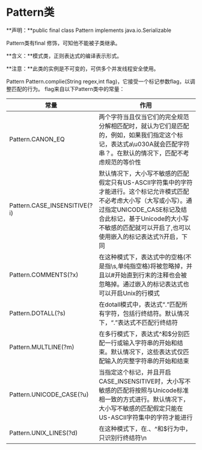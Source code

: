 # Pattern类

**声明：**public final class Pattern  implements java.io.Serializable

Pattern类有final 修饰，可知他不能被子类继承。

**含义：**模式类，正则表达式的编译表示形式。

**注意：**此类的实例是不可变的，可供多个并发线程安全使用。


Pattern Pattern.complie(String regex,int flag)，它接受一个标记参数flag，以调整匹配的行为。
flag来自以下Pattern类中的常量：

|常量|作用|
|--|--|
Pattern.CANON_EQ	|两个字符当且仅当它们的完全规范分解相匹配时，就认为它们是匹配的，例如，如果我们指定这个标记，表达式a\u030A就会匹配字符串？。在默认的情况下，匹配不考虑规范的等价性
Pattern.CASE_INSENSITIVE(?i)|	默认情况下，大小写不敏感的匹配假定只有US-ASCII字符集中的字符才能进行。这个标记允许模式匹配不必考虑大小写（大写或小写）。通过指定UNICODE_CASE标记及结合此标记，基于Unicode的大小写不敏感的匹配就可以开启了,也可以使用嵌入的标记表达式?i开启，下同
Pattern.COMMENTS(?x)	|在这种模式下，表达式中的空格(不是指\s,单纯指空格)将被忽略掉，并且以#开始直到行末的注释也会被忽略掉。通过嵌入的标记表达式也可以开启Unix的行模式
Pattern.DOTALL(?s)	|在dotall模式中，表达式“.”匹配所有字符，包括行终结符。默认情况下，“.”表达式不匹配行终结符
Pattern.MULTLINE(?m)|	在多行模式下，表达式^和$分别匹配一行或输入字符串的开始和结束。默认情况下，这些表达式仅匹配输入的完整字符串的开始和结束
Pattern.UNICODE_CASE(?u)	|当指定这个标记，并且开启CASE_INSENSITIVE时，大小写不敏感的匹配将按照与Unicode标准相一致的方式进行。默认情况下，大小写不敏感的匹配假定只能在US-ASCII字符集中的字符才能进行
Pattern.UNIX_LINES(?d)|	在这种模式下，在.、^和$行为中，只识别行终结符\n
